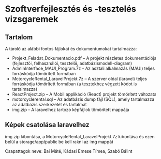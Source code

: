 # Szoftverfejlesztés és -tesztelés vizsgaremek

## Tartalom
A tároló az alábbi fontos fájlokat és dokumentumokat tartalmazza:
- Projekt_Feladat_Dokumentacio.pdf – A projekt részletes dokumentációja (fejlesztői, felhasználói, tesztelői, adatbázismodell-diagram)
- AdminInterface_MAUI_Program.7z - Az asztali alkalmazás (MAUI) teljes forráskódja tömörített formában
- MotorcycleRental_LaravelProjekt.7z – A szerver oldal (laravel) teljes forráskódja tömörített formában (a tesztekhez végzett kódot is tartalmazza)
- ReactProject.zip – A Mobil applikáció (React) projekt tömörített változata
- motorcyclerental.sql – Az adatbázis dump fájl (SQL), amely tartalmazza az adatbázis szerkezetét és tartalmát
- img.zip – A laravelhez tartozó képfájlok tömöritett mappája

## Képek csatolása laravelhez
  img.zip kibontása, a MotorcycleRental_LaravelProjekt.7z kibontása és ezen belül a storage/app/public be kell rakni az img mappát
  
Csapattagok neve: Bai Máté, Kádasi Emese Tímea, Szabó Bálint
